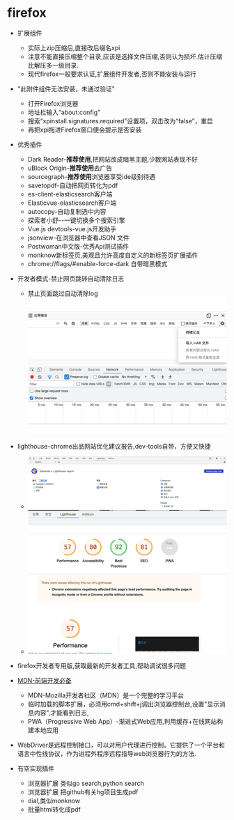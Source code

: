 # firefox
<!-- toc --> 

* 扩展组件
  * 实际上zip压缩后,直接改后缀名xpi
  * 注意不能直接压缩整个目录,应该是选择文件压缩,否则认为损坏.估计压缩比解压多一级目录.
  * 现代firefox一般要求认证,扩展组件开发者,否则不能安装与运行

* "此附件组件无法安装，未通过验证"
  * 打开Firefox浏览器
  * 地址栏输入“about:config”
  * 搜索“xpinstall.signatures.required”设置项，双击改为“false”，重启
  * 再把xpi拖进Firefox窗口便会提示是否安装
  
* 优秀插件
  * Dark Reader-**推荐使用**,把网站改成暗黑主题,少数网站表现不好
  * uBlock Origin-**推荐使用**去广告
  * sourcegraph-**推荐使用**浏览器享受ide级别待遇
  * savetopdf-自动把网页转化为pdf
  * es-client-elasticsearch客户端
  * Elasticvue-elasticsearch客户端
  * autocopy-自动复制选中内容
  * 探索者小舒--一键切换多个搜索引擎
  * Vue.js devtools-vue.js开发助手
  * jsonview-在浏览器中查看JSON 文件
  * Postwoman中文版-优秀Api测试插件
  * monknow新标签页,美观且允许高度自定义的新标签页扩展插件
  * chrome://flags/#enable-force-dark 自带暗黑模式

* 开发者模式-禁止网页跳转自动清除日志
  * 禁止页面跳过自动清除log
  ![firefox-log](../webp/firefox/firefox-log.webp  "firefox-log")
  ![chrome-log](../webp/firefox/chrome-log.webp  "chrome-log")

* lighthouse-chrome出品网站优化建议报告,dev-tools自带，方便又快捷
  * ![lighthouse-start](../webp/firefox/lighthouse-start.webp  "lighthouse-start")
  * ![lighthouse-report](../webp/firefox/lighthouse-report.webp  "lighthouse-report")

* firefox开发者专用版,获取最新的开发者工具,帮助调试很多问题

* [MDN-前端开发必备](https://developer.mozilla.org/zh-CN/docs/Web)
  * MDN-Mozilla开发者社区（MDN）是一个完整的学习平台
  * 临时加载的脚本扩展，必须用cmd+shift+j调出浏览器控制台,设置"显示消息内容",才能看到日志,
  * PWA（Progressive Web App）-渐进式Web应用,利用缓存+在线网站构建本地应用

* WebDriver是远程控制接口，可以对用户代理进行控制。它提供了一个平台和语言中性线协议，作为进程外程序远程指导web浏览器行为的方法.

* 有空实现插件
  * 浏览器扩展 类似go search,python search
  * 浏览器扩展 把github有关hg项目生成pdf
  * dial,类似monknow
  * 批量html转化成pdf
